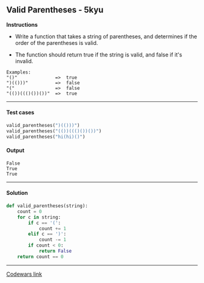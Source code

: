 ## Valid Parentheses - 5kyu

**Instructions**

- Write a function that takes a string of parentheses, and determines if the order of the parentheses is valid.

- The function should return true if the string is valid, and false if it's invalid.

```
Examples:
"()"              =>  true
")(()))"          =>  false
"("               =>  false
"(())((()())())"  =>  true
```
---

#### Test cases

```Python
valid_parentheses(")(()))")
valid_parentheses("(())((()())())")
valid_parentheses("hi(hi)()")
```

#### Output
```
False
True
True
```

---

#### Solution

```python
def valid_parentheses(string):
    count = 0
    for c in string:
        if c == '(':
            count += 1
        elif c == ')':
            count -= 1
        if count < 0:
            return False
    return count == 0
```

---


[Codewars link](https://www.codewars.com/kata/52774a314c2333f0a7000688)
